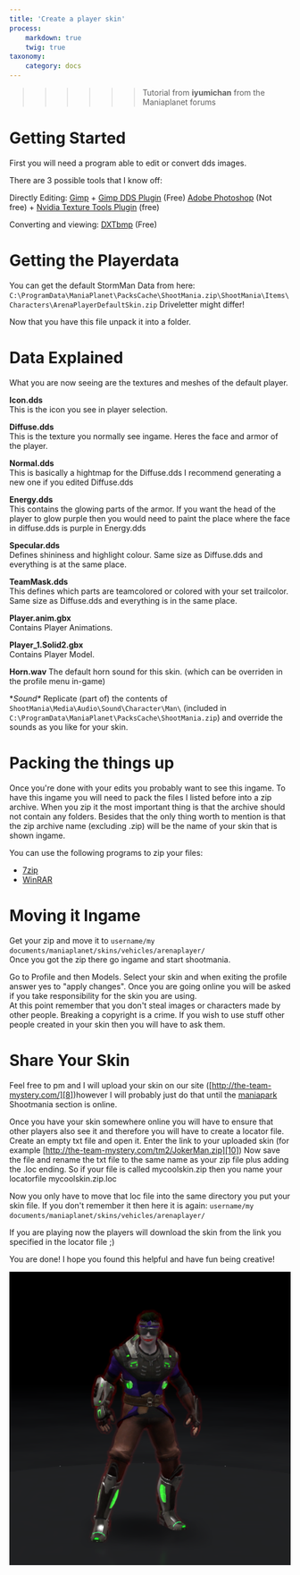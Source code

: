 ```yaml
---
title: 'Create a player skin'
process:
    markdown: true
    twig: true
taxonomy:
    category: docs
---
```


>>>>>> Tutorial from **iyumichan** from the Maniaplanet forums

# Getting Started

First you will need a program able to edit or convert dds images.

There are 3 possible tools that I know off:

Directly Editing:
[Gimp][1] + [Gimp DDS Plugin][2] (Free)
[Adobe Photoshop][3] (Not free) + [Nvidia Texture Tools Plugin][4] (free)

Converting and viewing:
[DXTbmp][5] (Free)


# Getting the Playerdata

You can get the default StormMan Data from here: `C:\ProgramData\ManiaPlanet\PacksCache\ShootMania.zip\ShootMania\Items\Characters\ArenaPlayerDefaultSkin.zip`
Driveletter might differ!

Now that you have this file unpack it into a folder.


# Data Explained
What you are now seeing are the textures and meshes of the default player.

**Icon.dds**  
This is the icon you see in player selection.

**Diffuse.dds**  
This is the texture you normally see ingame. Heres the face and armor of the player.

**Normal.dds**  
This is basically a hightmap for the Diffuse.dds I recommend generating a new one if you edited Diffuse.dds

**Energy.dds**  
This contains the glowing parts of the armor. If you want the head of the player to glow purple then you would need to paint the place where the face in diffuse.dds is purple in Energy.dds

**Specular.dds**  
Defines shininess and highlight colour.  Same size as Diffuse.dds and everything is at the same place.

**TeamMask.dds**  
This defines which parts are teamcolored or colored with your set trailcolor. Same size as Diffuse.dds and everything is in the same place.

**Player.anim.gbx**  
Contains Player Animations.

**Player_1.Solid2.gbx**  
Contains Player Model.

**Horn.wav**
The default horn sound for this skin.  (which can be overriden in the profile menu in-game)

**Sound\**
Replicate (part of) the contents of `ShootMania\Media\Audio\Sound\Character\Man\` (included in `C:\ProgramData\ManiaPlanet\PacksCache\ShootMania.zip`) and override the sounds as you like for your skin.


# Packing the things up
Once you're done with your edits you probably want to see this ingame. To have this ingame you will need to pack the files I listed before into a zip archive. When you zip it the most important thing is that the archive should not contain any folders. Besides that the only thing worth to mention is that the zip archive name (excluding .zip) will be the name of your skin that is shown ingame.

You can use the following programs to zip your files:
* [7zip][6]
* [WinRAR][7]


# Moving it Ingame
Get your zip and move it to `username/my documents/maniaplanet/skins/vehicles/arenaplayer/`  
Once you got the zip there go ingame and start shootmania.

Go to Profile and then Models. Select your skin and when exiting the profile answer yes to "apply changes". Once you are going online you will be asked if you take responsibility for the skin you are using.  
At this point remember that you don't steal images or characters made by other people. Breaking a copyright is a crime. If you wish to use stuff other people created in your skin then you will have to ask them.


# Share Your Skin
Feel free to pm and I will upload your skin on our site ([http://the-team-mystery.com/][8])however I will probably just do that until the [maniapark][9] Shootmania section is online.

Once you have your skin somewhere online you will have to ensure that other players also see it and therefore you will have to create a locator file.  Create an empty txt file and open it. Enter the link to your uploaded skin (for example [http://the-team-mystery.com/tm2/JokerMan.zip][10]) Now save the file and rename the txt file to the same name as your zip file plus adding the .loc ending. So if your file is called mycoolskin.zip then you name your locatorfile mycoolskin.zip.loc

Now you only have to move that loc file into the same directory you put your skin file. If you don't remember it then here it is again: `username/my documents/maniaplanet/skins/vehicles/arenaplayer/`

If you are playing now the players will download the skin from the link you specified in the locator file ;)


You are done! I hope you found this helpful and have fun being creative!

![](joker_skin.png)

[1]: http://www.gimp.org/
[2]: http://code.google.com/p/gimp-dds/
[3]: http://www.adobe.com/products/photoshop.html
[4]: http://developer.nvidia.com/nvidia-texture-tools-adobe-photoshop
[5]: http://www.mnwright.btinternet.co.uk/programs/dxtbmp.htm
[6]: http://sourceforge.net/projects/sevenzip/
[7]: http://www.rarlab.com/
[8]: http://the-team-mystery.com/
[9]: http://www.maniapark.com/
[10]: http://the-team-mystery.com/tm2/JokerMan.zip
